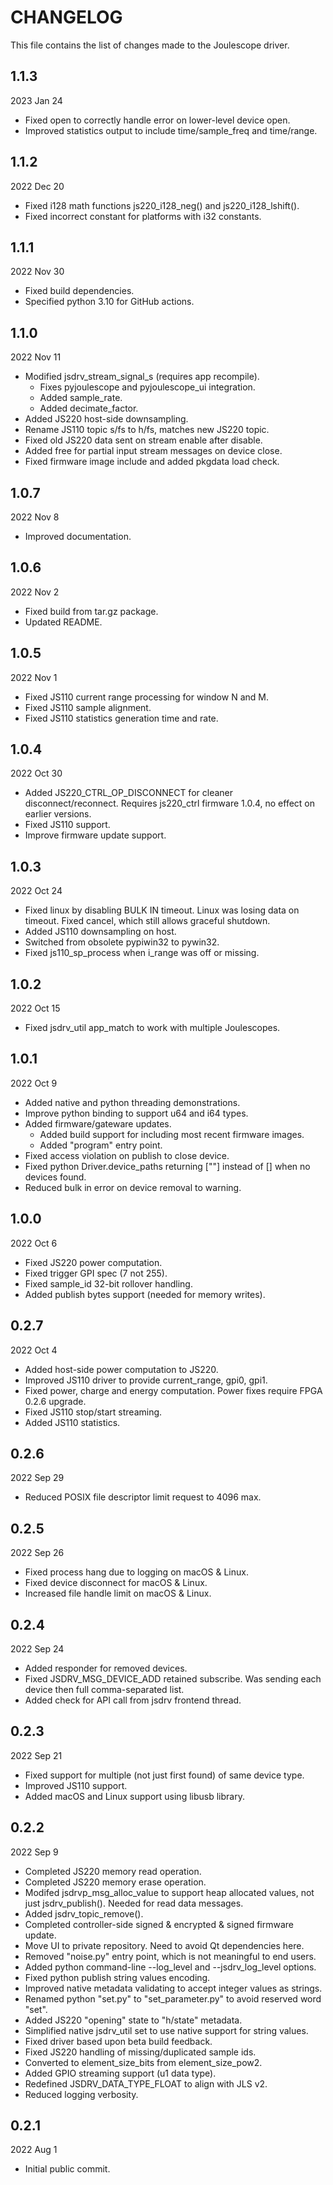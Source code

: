 
# CHANGELOG

This file contains the list of changes made to the Joulescope driver.


## 1.1.3

2023 Jan 24

* Fixed open to correctly handle error on lower-level device open.
* Improved statistics output to include time/sample_freq and time/range. 


## 1.1.2

2022 Dec 20

* Fixed i128 math functions js220_i128_neg() and js220_i128_lshift().
* Fixed incorrect constant for platforms with i32 constants.


## 1.1.1

2022 Nov 30

* Fixed build dependencies.
* Specified python 3.10 for GitHub actions.


## 1.1.0

2022 Nov 11

* Modified jsdrv_stream_signal_s (requires app recompile).
  * Fixes pyjoulescope and pyjoulescope_ui integration. 
  * Added sample_rate. 
  * Added decimate_factor.
* Added JS220 host-side downsampling.
* Rename JS110 topic s/fs to h/fs, matches new JS220 topic. 
* Fixed old JS220 data sent on stream enable after disable.
* Added free for partial input stream messages on device close.
* Fixed firmware image include and added pkgdata load check.


## 1.0.7

2022 Nov 8

* Improved documentation.


## 1.0.6

2022 Nov 2

* Fixed build from tar.gz package.
* Updated README.


## 1.0.5

2022 Nov 1

* Fixed JS110 current range processing for window N and M.
* Fixed JS110 sample alignment.
* Fixed JS110 statistics generation time and rate.


## 1.0.4

2022 Oct 30

* Added JS220_CTRL_OP_DISCONNECT for cleaner disconnect/reconnect.
  Requires js220_ctrl firmware 1.0.4, no effect on earlier versions.
* Fixed JS110 support.
* Improve firmware update support.


## 1.0.3

2022 Oct 24

* Fixed linux by disabling BULK IN timeout.
  Linux was losing data on timeout.
  Fixed cancel, which still allows graceful shutdown.
* Added JS110 downsampling on host. 
* Switched from obsolete pypiwin32 to pywin32.
* Fixed js110_sp_process when i_range was off or missing. 


## 1.0.2

2022 Oct 15

* Fixed jsdrv_util app_match to work with multiple Joulescopes.


## 1.0.1

2022 Oct 9

* Added native and python threading demonstrations.
* Improve python binding to support u64 and i64 types.
* Added firmware/gateware updates. 
  * Added build support for including most recent firmware images.
  * Added "program" entry point.
* Fixed access violation on publish to close device.
* Fixed python Driver.device_paths returning [""] instead of []
  when no devices found.
* Reduced bulk in error on device removal to warning.


## 1.0.0

2022 Oct 6

* Fixed JS220 power computation.
* Fixed trigger GPI spec (7 not 255).
* Fixed sample_id 32-bit rollover handling.
* Added publish bytes support (needed for memory writes).


## 0.2.7

2022 Oct 4

* Added host-side power computation to JS220.
* Improved JS110 driver to provide current_range, gpi0, gpi1.
* Fixed power, charge and energy computation.
  Power fixes require FPGA 0.2.6 upgrade.
* Fixed JS110 stop/start streaming.
* Added JS110 statistics.


## 0.2.6

2022 Sep 29

* Reduced POSIX file descriptor limit request to 4096 max.


## 0.2.5

2022 Sep 26

* Fixed process hang due to logging on macOS & Linux.
* Fixed device disconnect for macOS & Linux.
* Increased file handle limit on macOS & Linux.


## 0.2.4

2022 Sep 24

* Added responder for removed devices.
* Fixed JSDRV_MSG_DEVICE_ADD retained subscribe.
  Was sending each device then full comma-separated list.
* Added check for API call from jsdrv frontend thread. 


## 0.2.3

2022 Sep 21

* Fixed support for multiple (not just first found) of same device type.
* Improved JS110 support.
* Added macOS and Linux support using libusb library.


## 0.2.2

2022 Sep 9

* Completed JS220 memory read operation.
* Completed JS220 memory erase operation.
* Modifed jsdrvp_msg_alloc_value to support heap allocated values, not
  just jsdrv_publish().  Needed for read data messages.
* Added jsdrv_topic_remove().
* Completed controller-side signed & encrypted & signed firmware update.
* Move UI to private repository.  Need to avoid Qt dependencies here.
* Removed "noise.py" entry point, which is not meaningful to end users.
* Added python command-line --log_level and --jsdrv_log_level options.
* Fixed python publish string values encoding.
* Improved native metadata validating to accept integer values as strings.
* Renamed python "set.py" to "set_parameter.py" to avoid reserved word "set".
* Added JS220 "opening" state to "h/state" metadata.
* Simplified native jsdrv_util set to use native support for string values. 
* Fixed driver based upon beta build feedback.
* Fixed JS220 handling of missing/duplicated sample ids.
* Converted to element_size_bits from element_size_pow2.
* Added GPIO streaming support (u1 data type).
* Redefined JSDRV_DATA_TYPE_FLOAT to align with JLS v2.
* Reduced logging verbosity.


## 0.2.1

2022 Aug 1

* Initial public commit.
